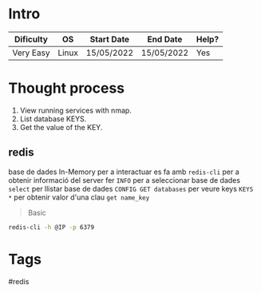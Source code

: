 # Intro
| Dificulty | OS | Start Date | End Date | Help? |
|---|---|---|---|---|
| Very Easy | Linux | 15/05/2022 | 15/05/2022 | Yes |


# Thought process
1. View running services with nmap.
2. List database KEYS.
3. Get the value of the KEY.



## redis
base de dades In-Memory
per a interactuar es fa amb `redis-cli`
per a obtenir informació del server fer `INFO`
per a seleccionar base de dades `select`
per llistar base de dades `CONFIG GET databases`
per veure keys `KEYS *`
per obtenir valor d'una clau `get name_key`

> Basic
```bash
redis-cli -h @IP -p 6379
```



# Tags
#redis
